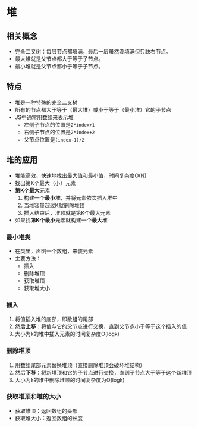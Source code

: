 # 堆
## 相关概念
- 完全二叉树：每层节点都填满，最后一层虽然没填满但只缺右节点。
- 最大堆就是父节点都大于等于子节点。
- 最小堆就是父节点都小于等于子节点。
## 特点
- 堆是一种特殊的完全二叉树
- 所有的节点都大于等于（最大堆）或小于等于（最小堆）它的子节点
- JS中通常用数组来表示堆
    - 左侧子节点的位置是`2*index+1`
    - 右侧子节点的位置是`2*index+2`
    - 父节点位置是`(index-1)/2`
## 堆的应用
- 堆能高效、快速地找出最大值和最小值，时间复杂度O(N)
- 找出第K个最大（小）元素
- **第K个最大**元素
    1. 构建一个**最小堆**，并将元素依次插入堆中
    2. 当堆容量超过K就删除堆顶
    3. 插入结束后，堆顶就是第K个最大元素
- 如果找**第K个最小**元素就构建一个**最大堆**

### 最小堆类
- 在类里，声明一个数组，来装元素
- 主要方法：
    - 插入
    - 删除堆顶
    - 获取堆顶
    - 获取堆大小
### 插入
1. 将值插入堆的底部，即数组的尾部
2. 然后**上移**：将值与它的父节点进行交换，直到父节点小于等于这个插入的值
3. 大小为k的堆中插入元素的时间复杂度O(logk) 
### 删除堆顶
1. 用数组尾部元素替换堆顶（直接删除堆顶会破坏堆结构）
2. 然后**下移**：将新堆顶和它的子节点进行交换，直到子节点大于等于这个新堆顶
3. 大小为k的堆中删除堆顶的时间复杂度为O(logk)
### 获取堆顶和堆的大小
- 获取堆顶：返回数组的头部
- 获取堆大小：返回数组的长度
